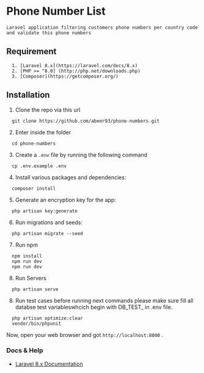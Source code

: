 # Phone Number List
    Laravel application filtering customers phone numbers per country code and validate this phone numbers

## Requirement
```
  1. [Laravel 8.x](https://laravel.com/docs/8.x)
  2. [PHP >= ^8.0] (http://php.net/downloads.php)
  3. [Composer](https://getcomposer.org/)  
```

## Installation
1. Clone the repo via this url 
  ```
    git clone https://github.com/abeer93/phone-numbers.git
  ```

2. Enter inside the folder
```
  cd phone-numbers
```
3. Create a `.env` file by running the following command 
  ```
    cp .env.example .env
  ```
4. Install various packages and dependencies: 
  ```
    composer install
  ```
5. Generate an encryption key for the app:
  ```
    php artisan key:generate
  ```
6. Run migrations and seeds: 
  ```
    php artisan migrate --seed
  ```
7. Run npm
  ```
    npm install
    npm run dev
    npm run dev
  ```
8. Run Servers
  ```
    php artisan serve
  ```
8. Run test cases
    before running next commands please make sure fill all databse test variableswhcich begin with DB_TEST_ in .env file.

  ```
    php artisan optimize:clear
    vendor/bin/phpunit
  ```

Now, open your web browser and got `http://localhost:8000` .

### Docs & Help

- [Laravel 8.x Documentation](https://laravel.com/docs/8.x)
